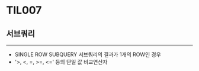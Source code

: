 # TIL007

## 서브쿼리

***

* SINGLE ROW SUBQUERY 서브쿼리의 결과가 1개의 ROW인 경우
* '>, <, =, >=, <=' 등의 단일 값 비교연산자
  

